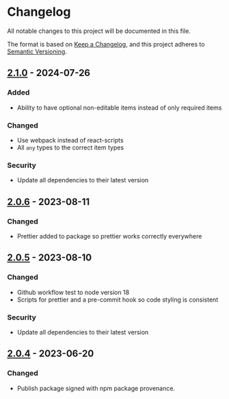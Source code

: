 # Changelog
All notable changes to this project will be documented in this file.

The format is based on [Keep a Changelog](https://keepachangelog.com/en/1.1.0/),
and this project adheres to [Semantic Versioning](https://semver.org/spec/v2.0.0.html).

## [2.1.0] - 2024-07-26
### Added
- Ability to have optional non-editable items instead of only required items
### Changed
- Use webpack instead of react-scripts
- All `any` types to the correct item types
### Security
- Update all dependencies to their latest version

## [2.0.6] - 2023-08-11
### Changed
- Prettier added to package so prettier works correctly everywhere

## [2.0.5] - 2023-08-10
### Changed
- Github workflow test to node version 18
- Scripts for prettier and a pre-commit hook so code styling is consistent
### Security
- Update all dependencies to their latest version

## [2.0.4] - 2023-06-20
### Changed
- Publish package signed with npm package provenance.

[2.1.0]: https://github.com/voorhoede/datocms-plugin-json-table/compare/v2.0.6...v2.1.0
[2.0.6]: https://github.com/voorhoede/datocms-plugin-json-table/compare/v2.0.5...v2.0.6
[2.0.5]: https://github.com/voorhoede/datocms-plugin-json-table/compare/v2.0.4...v2.0.5
[2.0.4]: https://github.com/voorhoede/datocms-plugin-json-table/compare/v2.0.3...v2.0.4
